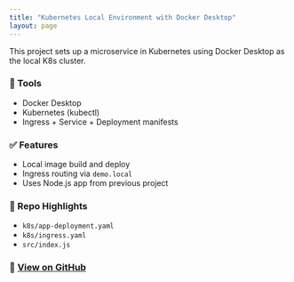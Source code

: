 ```yaml
---
title: "Kubernetes Local Environment with Docker Desktop"
layout: page
---
```


This project sets up a microservice in Kubernetes using Docker Desktop as the local K8s cluster.

### 🔧 Tools
- Docker Desktop
- Kubernetes (kubectl)
- Ingress + Service + Deployment manifests

### ✅ Features
- Local image build and deploy
- Ingress routing via `demo.local`
- Uses Node.js app from previous project

### 📂 Repo Highlights
- `k8s/app-deployment.yaml`
- `k8s/ingress.yaml`
- `src/index.js`

### 🔗 [View on GitHub](https://github.com/tedens/devops-portfolio/tree/main/02-k8s-local-env)
